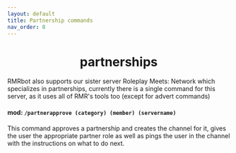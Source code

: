 ```yaml
---
layout: default
title: Partnership commands
nav_order: 8
---
```

<h1 align="center">partnerships</h1>
RMRbot also supports our sister server Roleplay Meets: Network which specializes in partnerships, currently
there is a single command for this server, as it uses all of RMR's tools too (except for advert commands)

#### mod: `/partnerapprove (category) (member) (servername)`
This command approves a partnership and creates the channel for it, gives the user the appropriate partner role as well
as pings the user in the channel with the instructions on what to do next. 